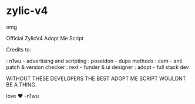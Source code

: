 # zylic-v4
omg


Official ZylicV4 Adopt Me Script



Credits to:

: n1wu - advertising and scripting
: poseidon - dupe methods
: cam - anti patch & version checker
: rext - funder & ui designer
: adopt - full stack dev

WITHOUT THESE DEVELOPERS THE BEST ADOPT ME SCRIPT WOULDNT BE A THING.


love ♥
-n1wu
